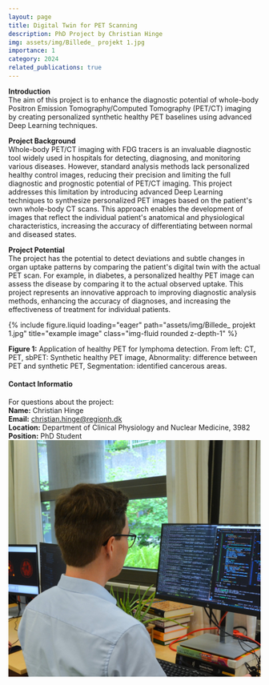 ```yaml
---
layout: page
title: Digital Twin for PET Scanning
description: PhD Project by Christian Hinge
img: assets/img/Billede_ projekt 1.jpg
importance: 1
category: 2024
related_publications: true
---
```


**Introduction**<br>
The aim of this project is to enhance the diagnostic potential of whole-body Positron Emission Tomography/Computed Tomography (PET/CT) imaging by creating personalized synthetic healthy PET baselines using advanced Deep Learning techniques.<br>

**Project Background**<br>
Whole-body PET/CT imaging with FDG tracers is an invaluable diagnostic tool widely used in hospitals for detecting, diagnosing, and monitoring various diseases. However, standard analysis methods lack personalized healthy control images, reducing their precision and limiting the full diagnostic and prognostic potential of PET/CT imaging. This project addresses this limitation by introducing advanced Deep Learning techniques to synthesize personalized PET images based on the patient's own whole-body CT scans. This approach enables the development of images that reflect the individual patient's anatomical and physiological characteristics, increasing the accuracy of differentiating between normal and diseased states.<br>

**Project Potential**<br>
The project has the potential to detect deviations and subtle changes in organ uptake patterns by comparing the patient's digital twin with the actual PET scan. For example, in diabetes, a personalized healthy PET image can assess the disease by comparing it to the actual observed uptake. This project represents an innovative approach to improving diagnostic analysis methods, enhancing the accuracy of diagnoses, and increasing the effectiveness of treatment for individual patients.<br>

    
<div class="row">
    <div class="col-sm mt-5 mt-md-0"> <!-- Tilføjet mere mellemrum her -->
        {% include figure.liquid loading="eager" path="assets/img/Billede_ projekt 1.jpg" title="example image" class="img-fluid rounded z-depth-1" %}
    </div>
</div>
<div class="caption">
    <p><strong>Figure 1:</strong> Application of healthy PET for lymphoma detection. From left: CT, PET, sbPET: Synthetic healthy PET image, Abnormality: difference between PET and synthetic PET, Segmentation: identified cancerous areas.</p>
</div>


<div class="row justify-content-center mt-5">
    <div class="col-md-6 mt-3">
        <div class="contact-box p-3 border rounded shadow-sm">
            <h4 class="small-header">Contact Informatio</h4>    
            </h5>For questions about the project: </h5>
            <div class="contact-item">
                <strong>Name:</strong>
                <span>Christian Hinge</span>
            </div>
            <div class="contact-item">
                <strong>Email:</strong>
                <span><a href="mailto:christian.hinge@regionh.dk">christian.hinge@regionh.dk</a></span>
            </div>
            <div class="contact-item">
                <strong>Location:</strong>
                <span>Department of Clinical Physiology and Nuclear Medicine, 3982</span>
            </div>
            <div class="contact-item">
                <strong>Position:</strong>
                <span>PhD Student</span>
            </div>
        </div>
    </div>
    <div class="col-md-4 mt-3 d-flex justify-content-center">
        <img src="assets/img/Foto - Christian.jpg" alt="Christian Hinge" title="example image" class="img-fluid rounded shadow-sm">
    </div>
</div>


<link rel="stylesheet" href="css/custom.css">
